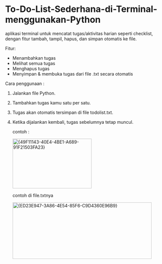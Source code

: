 # To-Do-List-Sederhana-di-Terminal-menggunakan-Python

aplikasi terminal untuk mencatat tugas/aktivitas harian seperti checklist, dengan fitur tambah, tampil, hapus, dan simpan otomatis ke file.

Fitur:
- Menambahkan tugas
- Melihat semua tugas
- Menghapus tugas
- Menyimpan & membuka tugas dari file .txt secara otomatis

Cara penggunaan :
1. Jalankan file Python.
2. Tambahkan tugas kamu satu per satu.
3. Tugas akan otomatis tersimpan di file todolist.txt.
4. Ketika dijalankan kembali, tugas sebelumnya tetap muncul.

   contoh :

   <img width="254" height="160" alt="{49F11143-40E4-4BE1-A689-91F21503FA23}" src="https://github.com/user-attachments/assets/89df280b-7721-4177-a927-c1e5f9f3c2b8" />

   contoh di file.txtnya

   <img width="447" height="182" alt="{ED23E947-3A86-4E54-85F6-C9D4360E96B9}" src="https://github.com/user-attachments/assets/81468432-768f-4d32-81ef-bca0c9be32f4" />

